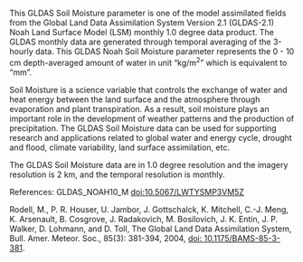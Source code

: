 This GLDAS Soil Moisture parameter is one of the model assimilated fields from the Global Land Data Assimilation System Version 2.1 (GLDAS-2.1) Noah Land Surface Model (LSM) monthly 1.0 degree data product. The GLDAS monthly data are generated through temporal averaging of the 3-hourly data. This GLDAS Noah Soil Moisture parameter represents the 0 - 10 cm depth-averaged amount of water in unit “kg/m<sup>2</sup>” which is equivalent to “mm”.

Soil Moisture is a science variable that controls the exchange of water and heat energy between the land surface and the atmosphere through evaporation and plant transpiration. As a result, soil moisture plays an important role in the development of weather patterns and the production of precipitation. The GLDAS Soil Moisture data can be used for supporting research and applications related to global water and energy cycle, drought and flood, climate variability, land surface assimilation, etc.

The GLDAS Soil Moisture data are in 1.0 degree resolution and the imagery resolution is 2 km, and the temporal resolution is monthly.

References: GLDAS_NOAH10_M [doi:10.5067/LWTYSMP3VM5Z](https://doi.org/10.5067/LWTYSMP3VM5Z)

Rodell, M., P. R. Houser, U. Jambor, J. Gottschalck, K. Mitchell, C.-J. Meng, K. Arsenault, B. Cosgrove, J. Radakovich, M. Bosilovich, J. K. Entin, J. P. Walker, D. Lohmann, and D. Toll, The Global Land Data Assimilation System, Bull. Amer. Meteor. Soc., 85(3): 381-394, 2004, [doi: 10.1175/BAMS-85-3-381](https://doi.org/10.1175/BAMS-85-3-381).
